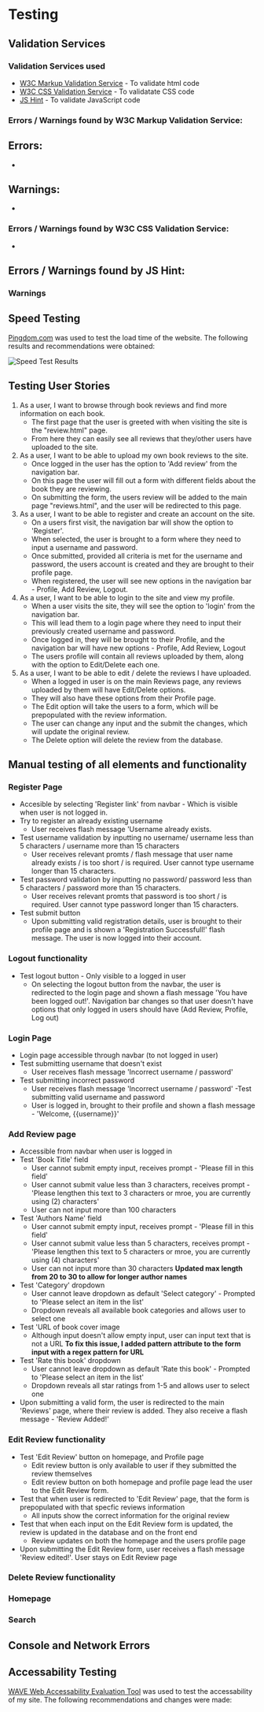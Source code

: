 # Testing

## Validation Services
### Validation Services used
* [W3C Markup Validation Service](https://validator.w3.org/) - To validate html code
* [W3C CSS Validation Service](https://jigsaw.w3.org/css-validator/) - To validatate CSS code
* [JS Hint](https://jshint.com/) - To validate JavaScript code

### Errors / Warnings found by W3C Markup Validation Service:
## Errors:
- 
## Warnings: 
- 

### Errors / Warnings found by W3C CSS Validation Service:
- 

## Errors / Warnings found by JS Hint:
### Warnings


## Speed Testing
[Pingdom.com](https://tools.pingdom.com/) was used to test the load time of the website.
The following results and recommendations were obtained:

![Speed Test Results](assets/images/readme-images/speed-test.JPG)
      
## Testing User Stories 
1. As a user, I want to browse through book reviews and find more information on each book.
    - The first page that the user is greeted with when visiting the site is the "review.html" page.
    - From here they can easily see all reviews that they/other users have uploaded to the site.
2. As a user, I want to be able to upload my own book reviews to the site.
    - Once logged in the user has the option to 'Add review' from the navigation bar.
    - On this page the user will fill out a form with different fields about the book they are reviewing.
    - On submitting the form, the users review will be added to the main page "reviews.html", and the user will be redirected to this page.
3. As a user, I want to be able to register and create an account on the site.
    - On a users first visit, the navigation bar will show the option to 'Register'.
    - When selected, the user is brought to a form where they need to input a username and password.
    - Once submitted, provided all criteria is met for the username and password, the users account is created and they are brought to their profile page.
    - When registered, the user will see new options in the navigation bar - Profile, Add Review, Logout.
4. As a user, I want to be able to login to the site and view my profile.
    - When a user visits the site, they will see the option to 'login' from the navigation bar.
    - This will lead them to a login page where they need to input their previously created username and password.
    - Once logged in, they will be brought to their Profile, and the navigation bar will have new options - Profile, Add Review, Logout
    - The users profile will contain all reviews uploaded by them, along with the option to Edit/Delete each one.
5. As a user, I want to be able to edit / delete the reviews I have uploaded. 
    - When a logged in user is on the main Reviews page, any reviews uploaded by them will have Edit/Delete options.
    - They will also have these options from their Profile page.
    - The Edit option will take the users to a form, which will be prepopulated with the review information.
    - The user can change any input and the submit the changes, which will update the original review.
    - The Delete option will delete the review from the database.

## Manual testing of all elements and functionality 

### Register Page
- Accesible by selecting 'Register link' from navbar - Which is visible when user is not logged in.
- Try to register an already existing username
    - User receives flash message 'Username already exists.
- Test username validation by inputting no username/ username less than 5 characters / username more than 15 characters
    - User receives relevant promts / flash message that user name already exists / is too short / is required. User cannot type username longer than 15 characters.
- Test password validation by inputting no password/ password less than 5 characters / password more than 15 characters.
    - User receives relevant promts that password is too short / is required. User cannot type password longer than 15 characters.
- Test submit button
    - Upon submitting valid registration details, user is brought to their profile page and is shown a 'Registration Successfull!' flash message. The user is now logged into their account. 

### Logout functionality
- Test logout button - Only visible to a logged in user
    - On selecting the logout button from the navbar, the user is redirected to the login page and shown a flash message 'You have been logged out!'. Navigation bar changes so that user doesn't have options that only logged in users should have (Add Review, Profile, Log out)
    
### Login Page
- Login page accessible through navbar (to not logged in user)
- Test submitting username that doesn't exist
    - User receives flash message 'Incorrect username / password'
- Test submitting incorrect password
    - User receives flash message 'Incorrect username / password'
-Test submitting valid username and password
    - User is logged in, brought to their profile and shown a flash message - 'Welcome, {{username}}'

### Add Review page
- Accessible from navbar when user is logged in
- Test 'Book Title' field
    - User cannot submit empty input, receives prompt - 'Please fill in this field'
    - User cannot submit value less than 3 characters, receives prompt - 'Please lengthen this text to 3 characters or mroe, you are currently using (2) characters'
    - User can not input more than 100 characters
- Test 'Authors Name' field
    - User cannot submit empty input, receives prompt - 'Please fill in this field'
    - User cannot submit value less than 5 characters, receives prompt - 'Please lengthen this text to 5 characters or mroe, you are currently using (4) characters'
    - User can not input more than 30 characters
    **Updated max length from 20 to 30 to allow for longer author names**
- Test 'Category' dropdown
    - User cannot leave dropdown as default 'Select category' - Prompted to 'Please select an item in the list'
    - Dropdown reveals all available book categories and allows user to select one
- Test 'URL of book cover image
    - Although input doesn't allow empty input, user can input text that is not a URL
    **To fix this issue, I added pattern attribute to the form input with a regex pattern for URL**
- Test 'Rate this book' dropdown
    - User cannot leave dropdown as default 'Rate this book' - Prompted to 'Please select an item in the list'
    - Dropdown reveals all star ratings from 1-5 and allows user to select one
- Upon submitting a valid form, the user is redirected to the main 'Reviews' page, where their review is added. They also receive a flash message - 'Review Added!'

### Edit Review functionality
- Test 'Edit Review' button on homepage, and Profile page
    - Edit review button is only available to user if they submitted the review themselves
    - Edit review button on both homepage and profile page lead the user to the Edit Review form.
- Test that when user is redirected to 'Edit Review' page, that the form is prepopulated with that specfic reviews information
    - All inputs show the correct information for the original review
- Test that when each input on the Edit Review form is updated, the review is updated in the database and on the front end
    - Review updates on both the homepage and the users profile page
- Upon submitting the Edit Review form, user receives a flash message 'Review edited!'. User stays on Edit Review page
### Delete Review functionality
### Homepage
### Search


## Console and Network Errors 

## Accessability Testing
[WAVE Web Accessability Evaluation Tool](https://wave.webaim.org/) was used to test the accessability of my site.
The following recommendations and changes were made:
    